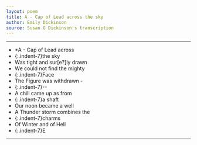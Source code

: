 ```yaml
---
layout: poem
title: A - Cap of Lead across the sky
author: Emily Dickinson
source: Susan G Dickinson's transcription
---
```


- --- 
- *A - Cap of Lead across
- {:.indent-7}the sky
- Was tight and sur[e?]ly drawn
- We could not find the mighty
- {:.indent-7}Face
- The Figure was withdrawn -
- {:.indent-7}--
- A chill came up as from
- {:.indent-7}a shaft
- Our noon became a well
- A Thunder storm combines the
- {:.indent-7}charms
- Of Winter and of Hell
- {:.indent-7}E
- --- 
